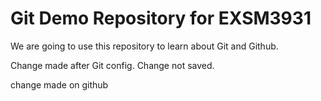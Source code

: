 # Git Demo Repository for EXSM3931

We are going to use this repository to learn about Git and Github. 

Change made after Git config. Change not saved.

change made on github
